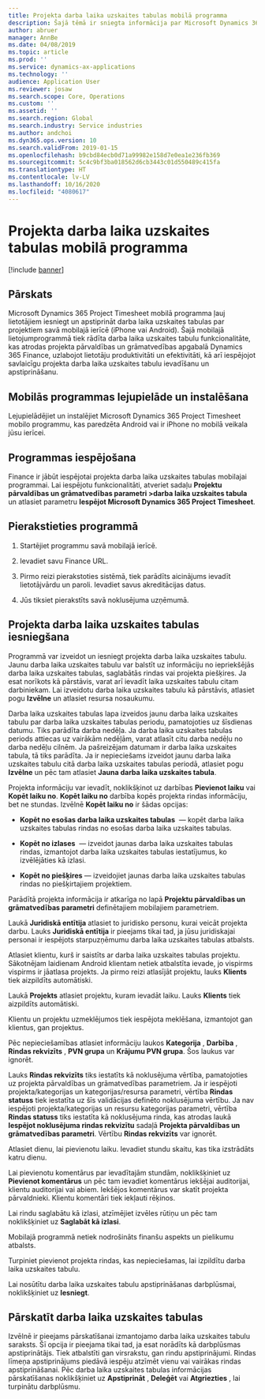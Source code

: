```yaml
---
title: Projekta darba laika uzskaites tabulas mobilā programma
description: Šajā tēmā ir sniegta informācija par Microsoft Dynamics 365 Project Timesheet mobilo programmu. Projekta darba laika uzskaites tabulas mobilā programma ļauj lietotājiem iesniegt un apstiprināt darba laika uzskaites tabulas par projektiem savā mobilajā ierīcē.
author: abruer
manager: AnnBe
ms.date: 04/08/2019
ms.topic: article
ms.prod: ''
ms.service: dynamics-ax-applications
ms.technology: ''
audience: Application User
ms.reviewer: josaw
ms.search.scope: Core, Operations
ms.custom: ''
ms.assetid: ''
ms.search.region: Global
ms.search.industry: Service industries
ms.author: andchoi
ms.dyn365.ops.version: 10
ms.search.validFrom: 2019-01-15
ms.openlocfilehash: b9cbd84ecb0d71a99982e158d7e0ea1e236fb369
ms.sourcegitcommit: 5c4c9bf3ba018562d6cb3443c01d550489c415fa
ms.translationtype: HT
ms.contentlocale: lv-LV
ms.lasthandoff: 10/16/2020
ms.locfileid: "4080617"
---
```

# <a name="project-timesheet-mobile-application"></a>Projekta darba laika uzskaites tabulas mobilā programma

[!include [banner](../includes/banner.md)]

## <a name="overview"></a>Pārskats

Microsoft Dynamics 365 Project Timesheet mobilā programma ļauj lietotājiem iesniegt un apstiprināt darba laika uzskaites tabulas par projektiem savā mobilajā ierīcē (iPhone vai Android). Šajā mobilajā lietojumprogrammā tiek rādīta darba laika uzskaites tabulu funkcionalitāte, kas atrodas projekta pārvaldības un grāmatvedības apgabalā Dynamics 365 Finance, uzlabojot lietotāju produktivitāti un efektivitāti, kā arī iespējojot savlaicīgu projekta darba laika uzskaites tabulu ievadīšanu un apstiprināšanu.

## <a name="download-and-install-the-mobile-app"></a>Mobilās programmas lejupielāde un instalēšana

Lejupielādējiet un instalējiet Microsoft Dynamics 365 Project Timesheet mobilo programmu, kas paredzēta Android vai ir iPhone no mobilā veikala jūsu ierīcei.

## <a name="enable-the-app"></a>Programmas iespējošana 

Finance ir jābūt iespējotai projekta darba laika uzskaites tabulas mobilajai programmai. Lai iespējotu funkcionalitāti, atveriet sadaļu **Projektu pārvaldības un grāmatvedības parametri \>darba laika uzskaites tabula** un atlasiet parametru **Iespējot Microsoft Dynamics 365 Project Timesheet**.

## <a name="sign-in-to-the-app"></a>Pierakstieties programmā

1.  Startējiet programmu savā mobilajā ierīcē.

2.  Ievadiet savu Finance URL.

3.  Pirmo reizi pierakstoties sistēmā, tiek parādīts aicinājums ievadīt lietotājvārdu un paroli. Ievadiet savus akreditācijas datus.

4.  Jūs tiksiet pierakstīts savā noklusējuma uzņēmumā.

## <a name="submit-a-project-timesheet"></a>Projekta darba laika uzskaites tabulas iesniegšana

Programmā var izveidot un iesniegt projekta darba laika uzskaites tabulu. Jaunu darba laika uzskaites tabulu var balstīt uz informāciju no iepriekšējās darba laika uzskaites tabulas, saglabātās rindas vai projekta piešķires. Ja esat norīkots kā pārstāvis, varat arī ievadīt laika uzskaites tabulu citam darbiniekam. Lai izveidotu darba laika uzskaites tabulu kā pārstāvis, atlasiet pogu **Izvēlne** un atlasiet resursa nosaukumu.

Darba laika uzskaites tabulas lapa izveidos jaunu darba laika uzskaites tabulu par darba laika uzskaites tabulas periodu, pamatojoties uz šīsdienas datumu. Tiks parādīta darba nedēļa. Ja darba laika uzskaites tabulas periods attiecas uz vairākām nedēļām, varat atlasīt citu darba nedēļu no darba nedēļu cilnēm.
Ja pašreizējam datumam ir darba laika uzskaites tabula, tā tiks parādīta. Ja ir nepieciešams izveidot jaunu darba laika uzskaites tabulu citā darba laika uzskaites tabulas periodā, atlasiet pogu **Izvēlne** un pēc tam atlasiet **Jauna darba laika uzskaites tabula**.

Projekta informāciju var ievadīt, noklikšķinot uz darbības **Pievienot laiku** vai **Kopēt laiku no**. **Kopēt laiku no** darbība kopēs projekta rindas informāciju, bet ne stundas. Izvēlnē **Kopēt laiku no** ir šādas opcijas:

- **Kopēt no esošas darba laika uzskaites tabulas**  — kopēt darba laika uzskaites tabulas rindas no esošas darba laika uzskaites tabulas.

- **Kopēt no izlases**  — izveidot jaunas darba laika uzskaites tabulas rindas, izmantojot darba laika uzskaites tabulas iestatījumus, ko izvēlējāties kā izlasi.

- **Kopēt no piešķires** — izveidojiet jaunas darba laika uzskaites tabulas rindas no piešķirtajiem projektiem.

Parādītā projekta informācija ir atkarīga no lapā **Projektu pārvaldības un grāmatvedības parametri** definētajiem mobilajiem parametriem.

Laukā **Juridiskā entītija** atlasiet to juridisko personu, kurai veicāt projekta darbu. Lauks **Juridiskā entītija** ir pieejams tikai tad, ja jūsu juridiskajai personai ir iespējots starpuzņēmumu darba laika uzskaites tabulas atbalsts.

Atlasiet klientu, kurš ir saistīts ar darba laika uzskaites tabulas projektu. Sākotnējam laidienam Android klientam netiek atbalstīta ievade, jo vispirms vispirms ir jāatlasa projekts. Ja pirmo reizi atlasījāt projektu, lauks **Klients** tiek aizpildīts automātiski.

Laukā **Projekts** atlasiet projektu, kuram ievadāt laiku. Lauks **Klients** tiek aizpildīts automātiski.

Klientu un projektu uzmeklējumos tiek iespējota meklēšana, izmantojot gan klientus, gan projektus.

Pēc nepieciešamības atlasiet informāciju laukos **Kategorija** , **Darbība** , **Rindas rekvizīts** , **PVN grupa** un **Krājumu PVN grupa**. Šos laukus var ignorēt.

Lauks **Rindas rekvizīts** tiks iestatīts kā noklusējuma vērtība, pamatojoties uz projekta pārvaldības un grāmatvedības parametriem. Ja ir iespējoti projekta/kategorijas un kategorijas/resursa parametri, vērtība **Rindas statuss** tiek iestatīta uz šīs validācijas definēto noklusējuma vērtību. Ja nav iespējoti projekta/kategorijas un resursu kategorijas parametri, vērtība **Rindas statuss** tiks iestatīta kā noklusējuma rinda, kas atrodas laukā **Iespējot noklusējuma rindas rekvizītu** sadaļā **Projekta pārvaldības un grāmatvedības parametri**. Vērtību **Rindas rekvizīts** var ignorēt.

Atlasiet dienu, lai pievienotu laiku. Ievadiet stundu skaitu, kas tika izstrādāts katru dienu.

Lai pievienotu komentārus par ievadītajām stundām, noklikšķiniet uz **Pievienot komentārus** un pēc tam ievadiet komentārus iekšējai auditorijai, klientu auditorijai vai abiem.
Iekšējos komentārus var skatīt projekta pārvaldnieki. Klientu komentāri tiek iekļauti rēķinos.

Lai rindu saglabātu kā izlasi, atzīmējiet izvēles rūtiņu un pēc tam noklikšķiniet uz **Saglabāt kā izlasi**.

Mobilajā programmā netiek nodrošināts finanšu aspekts un pielikumu atbalsts.

Turpiniet pievienot projekta rindas, kas nepieciešamas, lai izpildītu darba laika uzskaites tabulu.

Lai nosūtītu darba laika uzskaites tabulu apstiprināšanas darbplūsmai, noklikšķiniet uz **Iesniegt**.

## <a name="review-timesheets"></a>Pārskatīt darba laika uzskaites tabulas

Izvēlnē ir pieejams pārskatīšanai izmantojamo darba laika uzskaites tabulu saraksts. Šī opcija ir pieejama tikai tad, ja esat norādīts kā darbplūsmas apstiprinātājs. Tiek atbalstīti gan virsrakstu, gan rindu apstiprinājumi. Rindas līmeņa apstiprinājums piedāvā iespēju atzīmēt vienu vai vairākas rindas apstiprināšanai. Pēc darba laika uzskaites tabulas informācijas pārskatīšanas noklikšķiniet uz **Apstiprināt** , **Deleģēt** vai **Atgriezties** , lai turpinātu darbplūsmu.
